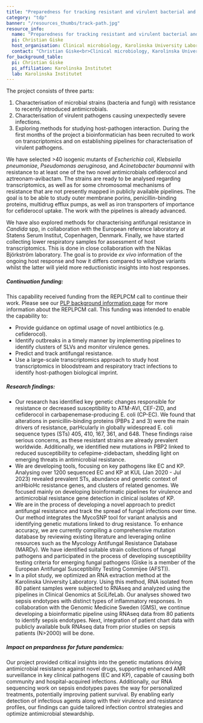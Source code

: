 ```yaml
---
title: "Preparedness for tracking resistant and virulent bacterial and fungal pathogens (TRACK-PATH)"
category: "tdp"
banner: "/resources_thumbs/track-path.jpg"
resource_info:
  name: "Preparedness for tracking resistant and virulent bacterial and fungal pathogens (TRACK-PATH)"
  pi: Christian Giske
  host_organisation: Clinical microbiology, Karolinska University Laboratory and Department of Laboratory medicine, Karolinska Institutet
  contact: "Christian Giske<br>Clinical microbiology, Karolinska University Laboratory and Department of Laboratory medicine, Karolinska Institutet<br>Email: [Christian.giske@ki.se](mailto:Christian.giske@ki.se)"
for_background_table:
  pi: Christian Giske
  pi_affiliation: Karolinska Institutet
  lab: Karolinska Institutet
---
```


The project consists of three parts:

1. Characterisation of microbial strains (bacteria and fungi) with resistance to recently introduced antimicrobials.
2. Characterisation of virulent pathogens causing unexpectedly severe infections.
3. Exploring methods for studying host-pathogen interaction. During the first months of the project a bioinformatician has been recruited to work on transcriptomics and on establishing pipelines for characterisation of virulent pathogens.

We have selected >40 isogenic mutants of _Escherichia coli_, _Klebsiella pneumoniae_, _Pseudomonas aeruginosa_, and _Acinetobacter baumannii_ with resistance to at least one of the two novel antimicrobials cefiderocol and aztreonam-avibactam. The strains are ready to be analysed regarding transcriptomics, as well as for some chromosomal mechanisms of resistance that are not presently mapped in publicly available pipelines. The goal is to be able to study outer membrane porins, penicillin-binding proteins, multidrug efflux pumps, as well as iron transporters of importance for cefiderocol uptake. The work with the pipelines is already advanced.

We have also explored methods for characterising antifungal resistance in _Candida_ spp, in collaboration with the European reference laboratory at Statens Serum Institut, Copenhagen, Denmark. Finally, we have started collecting lower respiratory samples for assessment of host transcriptomics. This is done in close collaboration with the Niklas Björkström laboratory. The goal is to provide _ex vivo_ information of the ongoing host response and how it differs compared to wildtype variants whilst the latter will yield more reductionistic insights into host responses.

##### Continuation funding:

This capability received funding from the REPLPCM call to continue their work. Please see our <a href="/plp-program-background/#progress-to-date-previous-calls">PLP background information page</a> for more information about the REPLPCM call. This funding was intended to enable the capability to:

- Provide guidance on optimal usage of novel antibiotics (e.g. cefiderocol).
- Identify outbreaks in a timely manner by implementing pipelines to identify clusters of SLVs and monitor virulence genes.
- Predict and track antifungal resistance.
- Use a large-scale transcriptomics approach to study host transcriptomics in bloodstream and respiratory tract infections to identify host-pathogen biological imprint.

##### Research findings:

- Our research has identified key genetic changes responsible for resistance or decreased susceptibility to ATM-AVI, CEF-ZID, and cefiderocol in carbapenemase-producing E. coli (CP-EC). We found that alterations in penicillin-binding proteins (PBPs 2 and 3) were the main drivers of resistance, parHcularly in globally widespread E. coli sequence types (STs) 405, 410, 167, 361, and 648. These findings raise serious concerns, as these resistant strains are already prevalent worldwide. Additionally, we identified new mutations in PBP2 linked to reduced susceptibility to cefepime-zidebactam, shedding light on emerging threats in antimicrobial resistance.
- We are developing tools, focusing on key pathogens like EC and KP. Analysing over 1200 sequenced EC and KP at KUL (Jan 2020 - Jul 2023) revealed prevalent STs, abundance and genetic context of anHbioHc resistance genes, and clusters of related genomes. We focused mainly on developing bioinformatic pipelines for virulence and antimicrobial resistance gene detection in clinical isolates of KP.
- We are in the process of developing a novel approach to predict antifungal resistance and track the spread of fungal infections over time. Our method integrates the MycoSNP tool for variant analysis and identifying genetic mutations linked to drug resistance. To enhance accuracy, we are currently compiling a comprehensive mutation database by reviewing existing literature and leveraging online resources such as the Mycology Antifungal Resistance Database (MARDy). We have identified suitable strain collections of fungal pathogens and participated in the process of developing susceptibility testing criteria for emerging fungal pathogens (Giske is a member of the European Antifungal Susceptibility Testing Commijee (AFST)). 
- In a pilot study, we optimized an RNA extraction method at the Karolinska University Laboratory. Using this method, RNA isolated from 80 patient samples were subjected to RNAseq and analyzed using the pipelines in Clinical Genomics at SciLifeLab. Our analyses showed two sepsis endotypes with distinct types of inflammatory responses. In collaboration with the Genomic Medicine Sweden (GMS), we continue developing a bioinformatic pipeline using RNAseq data from 80 patients to identify sepsis endotypes. Next, integration of patient chart data with publicly available bulk RNAseq data from prior studies on sepsis patients (N>2000) will be done.

##### Impact on prepardness for future pandemics:

Our project provided critical insights into the genetic mutations driving antimicrobial resistance against novel drugs, supporting enhanced AMR surveillance in key clinical pathogens (EC and KP), capable of causing both community and hospital-acquired infections. Additionally, our RNA sequencing work on sepsis endotypes paves the way for personalized treatments, potentially improving patient survival. By enabling early detection of infectious agents along with their virulence and resistance profiles, our findings can guide tailored infection control strategies and optimize antimicrobial stewardship.
